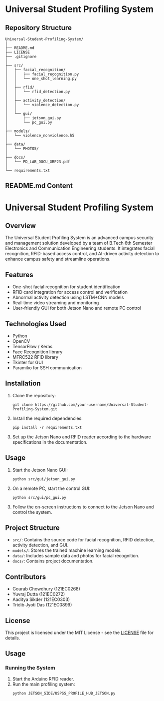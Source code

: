 # Universal Student Profiling System

## Repository Structure

```
Universal-Student-Profiling-System/
│
├── README.md
├── LICENSE
├── .gitignore
│
├── src/
│   ├── facial_recognition/
│   │   ├── facial_recognition.py
│   │   └── one_shot_learning.py
│   │
│   ├── rfid/
│   │   └── rfid_detection.py
│   │
│   ├── activity_detection/
│   │   └── violence_detection.py
│   │
│   └── gui/
│       ├── jetson_gui.py
│       └── pc_gui.py
│
├── models/
│   └── violence_nonviolence.h5
│
├── data/
│   └── PHOTOS/
│
├── docs/
│   └── PD_LAB_DOCU_GRP23.pdf
│
└── requirements.txt
```

## README.md Content

# Universal Student Profiling System

## Overview
The Universal Student Profiling System is an advanced campus security and management solution developed by a team of B.Tech 6th Semester Electronics and Communication Engineering students. It integrates facial recognition, RFID-based access control, and AI-driven activity detection to enhance campus safety and streamline operations.

## Features
- One-shot facial recognition for student identification
- RFID card integration for access control and verification
- Abnormal activity detection using LSTM+CNN models
- Real-time video streaming and monitoring
- User-friendly GUI for both Jetson Nano and remote PC control

## Technologies Used
- Python
- OpenCV
- TensorFlow / Keras
- Face Recognition library
- MFRC522 RFID library
- Tkinter for GUI
- Paramiko for SSH communication

## Installation

1. Clone the repository:
   ```
   git clone https://github.com/your-username/Universal-Student-Profiling-System.git
   ```

2. Install the required dependencies:
   ```
   pip install -r requirements.txt
   ```

3. Set up the Jetson Nano and RFID reader according to the hardware specifications in the documentation.

## Usage

1. Start the Jetson Nano GUI:
   ```
   python src/gui/jetson_gui.py
   ```

2. On a remote PC, start the control GUI:
   ```
   python src/gui/pc_gui.py
   ```

3. Follow the on-screen instructions to connect to the Jetson Nano and control the system.

## Project Structure

- `src/`: Contains the source code for facial recognition, RFID detection, activity detection, and GUI.
- `models/`: Stores the trained machine learning models.
- `data/`: Includes sample data and photos for facial recognition.
- `docs/`: Contains project documentation.

## Contributors
- Gourab Chowdhury (121EC0268)
- Yuvraj Dutta (121EC0272)
- Aaditya Sikder (121EC0303)
- Tridib Jyoti Das (121EC0899)

## License
This project is licensed under the MIT License - see the [LICENSE](LICENSE) file for details.
## Usage
### Running the System
1. Start the Arduino RFID reader.
2. Run the main profiling system:
   ```bash
   python JETSON_SIDE/USPSS_PROFILE_HUB_JETSON.py
